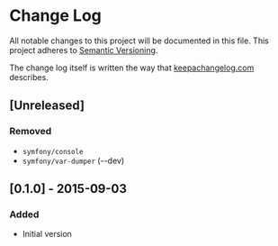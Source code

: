 # Change Log
All notable changes to this project will be documented in this file.
This project adheres to [Semantic Versioning](http://semver.org/).

The change log itself is written the way that [keepachangelog.com](http://keepachangelog.com/) describes.

## [Unreleased]
### Removed
- `symfony/console`
- `symfony/var-dumper` (--dev)

## [0.1.0] - 2015-09-03
### Added
- Initial version
